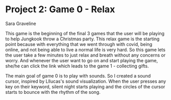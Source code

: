 # Project 2: Game 0 - Relax
Sara Graveline

This game is the beginning of the final 3 games that the user will be playing to help Jungkook throw a Christmas party.
This relax game is the starting point because with everything that we went through with covid, being online, and not being able to live a normal life is very hard.
So this game lets the user take a few minutes to just relax and breath without any concerns or worry. And whenever the user want to go on and start playing the game, she/he can click the link which leads to the game 1 - collecting gifts.

The main goal of game 0 is to play with sounds. So I created a sound cursor, inspired by Lllucas's sound visualization.
When the user presses any key on their keyword, silent night starts playing and the circles of the cursor starts to bounce with the rhythm of the song.
